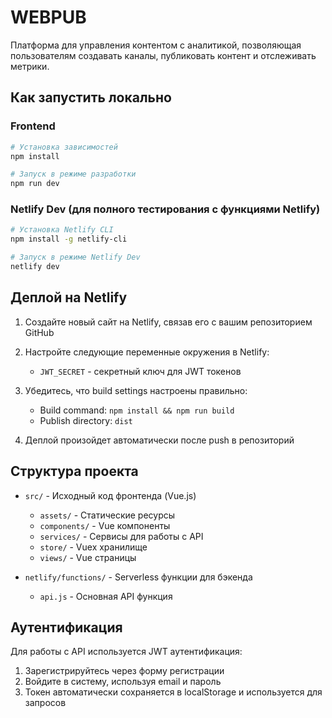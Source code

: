 # WEBPUB

Платформа для управления контентом с аналитикой, позволяющая пользователям создавать каналы, публиковать контент и отслеживать метрики.

## Как запустить локально

### Frontend
```bash
# Установка зависимостей
npm install

# Запуск в режиме разработки
npm run dev
```

### Netlify Dev (для полного тестирования с функциями Netlify)
```bash
# Установка Netlify CLI
npm install -g netlify-cli

# Запуск в режиме Netlify Dev
netlify dev
```

## Деплой на Netlify

1. Создайте новый сайт на Netlify, связав его с вашим репозиторием GitHub
2. Настройте следующие переменные окружения в Netlify:
   - `JWT_SECRET` - секретный ключ для JWT токенов

3. Убедитесь, что build settings настроены правильно:
   - Build command: `npm install && npm run build`
   - Publish directory: `dist`

4. Деплой произойдет автоматически после push в репозиторий

## Структура проекта

- `src/` - Исходный код фронтенда (Vue.js)
  - `assets/` - Статические ресурсы
  - `components/` - Vue компоненты
  - `services/` - Сервисы для работы с API
  - `store/` - Vuex хранилище
  - `views/` - Vue страницы

- `netlify/functions/` - Serverless функции для бэкенда
  - `api.js` - Основная API функция

## Аутентификация

Для работы с API используется JWT аутентификация:
1. Зарегистрируйтесь через форму регистрации
2. Войдите в систему, используя email и пароль
3. Токен автоматически сохраняется в localStorage и используется для запросов
